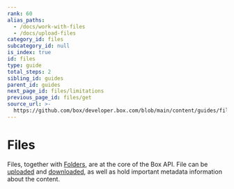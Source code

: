 ```yaml
---
rank: 60
alias_paths:
  - /docs/work-with-files
  - /docs/upload-files
category_id: files
subcategory_id: null
is_index: true
id: files
type: guide
total_steps: 2
sibling_id: guides
parent_id: guides
next_page_id: files/limitations
previous_page_id: files/get
source_url: >-
  https://github.com/box/developer.box.com/blob/main/content/guides/files/index.md
---
```

# Files

Files, together with [Folders][folders], are at the core of the Box API. File
can be [uploaded][uploads] and [downloaded][downloads], as well as hold
important metadata information about the content.

[folders]: g://folders
[uploads]: g://uploads
[downloads]: g://downloads